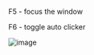 F5 - focus the window

F6 - toggle auto clicker


![image](https://github.com/user-attachments/assets/eadf1e18-a8fc-457e-972d-216a8d6ededc)
